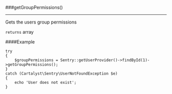 <a id="getGroupPermissions"></a>
###getGroupPermissions()

----------

Gets the users group permissions

`returns` array

####Example

	try
	{
		$groupPermissions = Sentry::getUserProvider()->findById(1)->getGroupPermissions();
	}
	catch (Cartalyst\Sentry\UserNotFoundException $e)
	{
		echo 'User does not exist';
	}